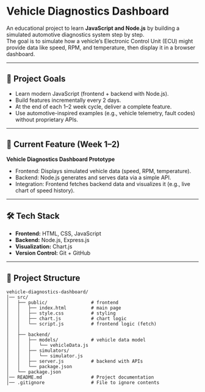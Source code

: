 # Vehicle Diagnostics Dashboard

An educational project to learn **JavaScript and Node.js** by building a simulated automotive diagnostics system step by step.  
The goal is to simulate how a vehicle’s Electronic Control Unit (ECU) might provide data like speed, RPM, and temperature, then display it in a browser dashboard.

---

## 📌 Project Goals
- Learn modern JavaScript (frontend + backend with Node.js).
- Build features incrementally every 2 days.
- At the end of each 1–2 week cycle, deliver a complete feature.
- Use automotive-inspired examples (e.g., vehicle telemetry, fault codes) without proprietary APIs.

---

## 🚀 Current Feature (Week 1–2)
**Vehicle Diagnostics Dashboard Prototype**  
- Frontend: Displays simulated vehicle data (speed, RPM, temperature).
- Backend: Node.js generates and serves data via a simple API.
- Integration: Frontend fetches backend data and visualizes it (e.g., live chart of speed history).

---

## 🛠️ Tech Stack
- **Frontend:** HTML, CSS, JavaScript
- **Backend:** Node.js, Express.js
- **Visualization:** Chart.js
- **Version Control:** Git + GitHub

---

## 📂 Project Structure

```plaintext
vehicle-diagnostics-dashboard/
│── src/ 
│   ├── public/                # frontend
│   │   ├── index.html         # main page
│   │   ├── style.css          # styling
│   │   ├── chart.js           # chart logic
│   │   └── script.js          # frontend logic (fetch)
│   │
│   ├── backend/
│   │   ├── models/            # vehicle data model
│   │   │   └── vehicleData.js
│   │   ├── simulators/
│   │   │   └── simulator.js
│   │   ├── server.js          # backend with APIs
│   │   └── package.json       
│   └── package.json
│── README.md                  # Project documentation
│── .gitignore                 # File to ignore contents
